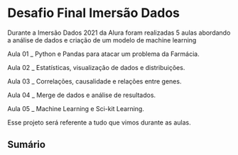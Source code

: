 # Desafio Final Imersão Dados

Durante a Imersão Dados 2021 da Alura foram realizadas 5 aulas abordando a análise de dados e criação de um modelo de machine learning

Aula 01 _ Python e Pandas para atacar um problema da Farmácia.

Aula 02 _ Estatísticas, visualização de dados e distribuições.

Aula 03 _ Correlações, causalidade e relações entre genes.

Aula 04 _ Merge de dados e análise de resultados.

Aula 05 _ Machine Learning e Sci-kit Learning.

Esse projeto será referente a tudo que vimos durante as aulas.

## Sumário
